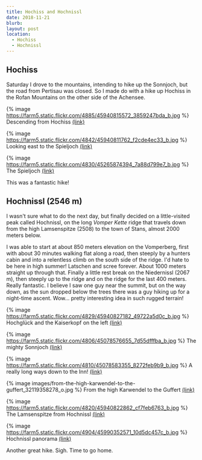 ```yaml
---
title: Hochiss and Hochnissl
date: 2018-11-21
blurb:
layout: post
location:
  - Hochiss
  - Hochnissl
---
```


## Hochiss

Saturday I drove to the mountains, intending to hike up the Sonnjoch, but
the road from Pertisau was closed. So I made do with a hike up Hochiss in
the Rofan Mountains on the other side of the Achensee.

{% image https://farm5.static.flickr.com/4885/45940815572_3859247bda_b.jpg %}
Descending from Hochiss
<a href='https://www.flickr.com/photos/55338612@N00/45940815572'>(link)</a>



{% image https://farm5.static.flickr.com/4842/45940811762_f2cde4ec33_b.jpg %}
Looking east to the Spieljoch
<a href='https://www.flickr.com/photos/55338612@N00/45940811762'>(link)</a>


{% image https://farm5.static.flickr.com/4830/45265874394_7a88d799e7_b.jpg %}
The Spieljoch
<a href='https://www.flickr.com/photos/55338612@N00/45265874394'>(link)</a>

This was a fantastic hike!

## Hochnissl (2546 m)

I wasn't sure what to do the next day, but finally decided on a little-visited
peak called Hochnissl, on the long *Vomper Kette* ridge that travels down from
the high Lamsenspitze (2508) to the town of Stans, almost 2000 meters below.

I was able to start at about 850 meters elevation on the Vomperberg, first with
about 30 minutes walking flat along a road, then steeply by a hunters cabin
and into a relentless climb on the south side of the ridge. I'd hate to be
here in high summer! Latschen and scree forever. About 1000 meters straight up
through that. Finally a little rest break on the Niedernissl (2067 m), then
steeply up to the ridge and on the ridge for the last 400 meters. Really fantastic.
I believe I saw one guy near the summit, but on the way down, as the sun dropped
below the trees there was a guy hiking up for a night-time ascent. Wow...
pretty interesting idea in such rugged terrain!

{% image https://farm5.static.flickr.com/4829/45940827182_49722a5d0c_b.jpg %}
Hochglück and the Kaiserkopf on the left
<a href='https://www.flickr.com/photos/55338612@N00/45940827182'>(link)</a>


{% image https://farm5.static.flickr.com/4806/45078576655_7d55dfffba_b.jpg %}
The mighty Sonnjoch
<a href='https://www.flickr.com/photos/55338612@N00/45078576655'>(link)</a>



{% image https://farm5.static.flickr.com/4810/45078583355_8272feb9b9_b.jpg %}
A really long ways down to the Inn!
<a href='https://www.flickr.com/photos/55338612@N00/45078583355'>(link)</a>



{% image images/from-the-high-karwendel-to-the-guffert_32119358278_o.jpg %}
From the high Karwendel to the Guffert
<a href='https://www.flickr.com/photos/55338612@N00/32119358278'>(link)</a>



{% image https://farm5.static.flickr.com/4820/45940822862_cf7feb6763_b.jpg %}
The Lamsenspitze from Hochnissl
<a href='https://www.flickr.com/photos/55338612@N00/45940822862'>(link)</a>





{% image https://farm5.static.flickr.com/4904/45990352571_10d5dc457c_b.jpg %}
Hochnissl panorama
<a href='https://www.flickr.com/photos/55338612@N00/45990352571'>(link)</a>


Another great hike. Sigh. Time to go home.

